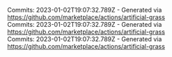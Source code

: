 Commits: 2023-01-02T19:07:32.789Z - Generated via https://github.com/marketplace/actions/artificial-grass
<br>
Commits: 2023-01-02T19:07:32.789Z - Generated via https://github.com/marketplace/actions/artificial-grass
<br>
Commits: 2023-01-02T19:07:32.789Z - Generated via https://github.com/marketplace/actions/artificial-grass
<br>
